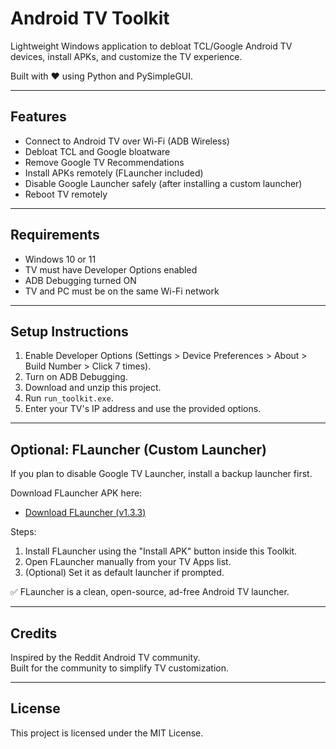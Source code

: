 # Android TV Toolkit

Lightweight Windows application to debloat TCL/Google Android TV devices, install APKs, and customize the TV experience.

Built with ❤️ using Python and PySimpleGUI.

---

## Features
- Connect to Android TV over Wi-Fi (ADB Wireless)
- Debloat TCL and Google bloatware
- Remove Google TV Recommendations
- Install APKs remotely (FLauncher included)
- Disable Google Launcher safely (after installing a custom launcher)
- Reboot TV remotely

---

## Requirements
- Windows 10 or 11
- TV must have Developer Options enabled
- ADB Debugging turned ON
- TV and PC must be on the same Wi-Fi network

---

## Setup Instructions
1. Enable Developer Options (Settings > Device Preferences > About > Build Number > Click 7 times).
2. Turn on ADB Debugging.
3. Download and unzip this project.
4. Run `run_toolkit.exe`.
5. Enter your TV's IP address and use the provided options.

---

## Optional: FLauncher (Custom Launcher)

If you plan to disable Google TV Launcher, install a backup launcher first.

Download FLauncher APK here:
- [Download FLauncher (v1.3.3)](https://github.com/zyprex/FLauncher/releases)

Steps:
1. Install FLauncher using the "Install APK" button inside this Toolkit.
2. Open FLauncher manually from your TV Apps list.
3. (Optional) Set it as default launcher if prompted.

✅ FLauncher is a clean, open-source, ad-free Android TV launcher.

---


## Credits
Inspired by the Reddit Android TV community.  
Built for the community to simplify TV customization.

---

## License
This project is licensed under the MIT License.
